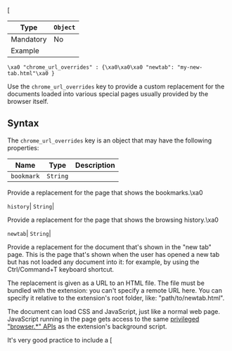 [

Type| `Object`  
---|---  
Mandatory| No  
Example| 

    
    
    \xa0 "chrome_url_overrides" : {\xa0\xa0\xa0 "newtab": "my-new-tab.html"\xa0 }

  


Use the `chrome_url_overrides` key to provide a custom replacement for the
documents loaded into various special pages usually provided by the browser
itself.



## Syntax



The `chrome_url_overrides` key is an object that may have the following
properties:

Name| Type| Description  
---|---|---  
`bookmark`| `String`| 

Provide a replacement for the page that shows the bookmarks.\xa0

  
`history`| `String`| 

Provide a replacement for the page that shows the browsing history.\xa0

  
`newtab`| `String`| 

Provide a replacement for the document that's shown in the "new tab" page.
This is the page that's shown when the user has opened a new tab but has not
loaded any document into it: for example, by using the Ctrl/Command+T keyboard
shortcut.



The replacement is given as a URL to an HTML file. The file must be bundled
with the extension: you can't specify a remote URL here. You can specify it
relative to the extension's root folder, like: "path/to/newtab.html".



The document can load CSS and JavaScript, just like a normal web page.
JavaScript running in the page gets access to the same [privileged "browser.*"
APIs](/en-US/Add-ons/WebExtensions/API) as the extension's background script.



It's very good practice to include a [<title>](/en-
US/docs/Web/HTML/Element/title) for the page, or the tab's title will be the
"moz-extension://..." URL.



A common use case is to let the user define a new tab page: to do this,
provide a custom new tab page that navigates to the page the user defined.



If two or more extensions both define custom new tab pages, then the last one
to be installed or enabled gets to use its value.



To override the browser's homepage, use "[chrome_settings_overrides](/en-
US/docs/Mozilla/Add-
ons/WebExtensions/manifest.json/chrome_settings_overrides)" instead.

  


All properties are [localizable](https://developer.mozilla.org/en-US/Add-
ons/WebExtensions/Internationalization#Internationalizing_manifest.json).



## Example



    
    
    "chrome_url_overrides" : {  "newtab": "my-new-tab.html"}



## Browser compatibility



The compatibility table in this page is generated from structured data. If
you'd like to contribute to the data, please check out <https://github.com/mdn
/browser-compat-data> and send us a pull request.



| Chrome| Edge| Firefox| Firefox for Android| Opera  
---|---|---|---|---|---  
Basic support|  Yes|  No| 54|  No|  Yes  
`newtab`|  Yes1|  No| 541|  No|  Yes1  
`bookmarks`|  Yes|  No|  No|  No|  Yes  
`history`|  Yes|  No|  No|  No|  Yes  
  
1\. If two or more extensions both define a custom new tab page, then in
Firefox the first extension to run wins. In Chrome and Opera, the last
extension wins.

| Desktop __| Mobile __  
---|---|---  
| Chrome __| Edge __| Firefox __| Opera __| Firefox for Android __  
Basic support|  Full support Yes| No support No| Full
support 54| Full support Yes| No support No  
`newtab`| Full support Yes

Notes __

Full support Yes

Notes __

     Notes __If two or more extensions both define a custom new tab page, then in Firefox the first extension to run wins. In Chrome and Opera, the last extension wins.
|  No support No| Full support 54

Notes __

Full support 54

Notes __

     Notes __If two or more extensions both define a custom new tab page, then in Firefox the first extension to run wins. In Chrome and Opera, the last extension wins.
|  Full support Yes

Notes __

Full support Yes

Notes __

     Notes __If two or more extensions both define a custom new tab page, then in Firefox the first extension to run wins. In Chrome and Opera, the last extension wins.
|  No support No  
`bookmarks`| Full support Yes| No support No| No support No|
Full support Yes| No support No  
`history`| Full support Yes| No support No| No support No|
Full support Yes| No support No  
  
]

  *[Full support]: Full support
  *[ Full support]: Full support
  *[Edge __]: Edge
  *[Opera __]: Opera
  *[No support]: No support
  *[ No support]: No support
  *[Firefox for Android __]: Firefox for Android
  *[Desktop __]: Desktop
  *[Mobile __]: Mobile
  *[Firefox __]: Firefox
  *[Notes __]: See implementation notes
  *[ Notes __]: See implementation notes
  *[Chrome __]: Chrome

